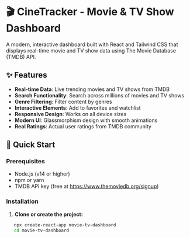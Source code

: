 # 🎬 CineTracker - Movie & TV Show Dashboard

A modern, interactive dashboard built with React and Tailwind CSS that displays real-time movie and TV show data using The Movie Database (TMDB) API.

## ✨ Features

- **Real-time Data**: Live trending movies and TV shows from TMDB
- **Search Functionality**: Search across millions of movies and TV shows
- **Genre Filtering**: Filter content by genres
- **Interactive Elements**: Add to favorites and watchlist
- **Responsive Design**: Works on all device sizes
- **Modern UI**: Glassmorphism design with smooth animations
- **Real Ratings**: Actual user ratings from TMDB community

## 🚀 Quick Start

### Prerequisites
- Node.js (v14 or higher)
- npm or yarn
- TMDB API key (free at https://www.themoviedb.org/signup)

### Installation

1. **Clone or create the project:**
```bash
   npx create-react-app movie-tv-dashboard
   cd movie-tv-dashboard